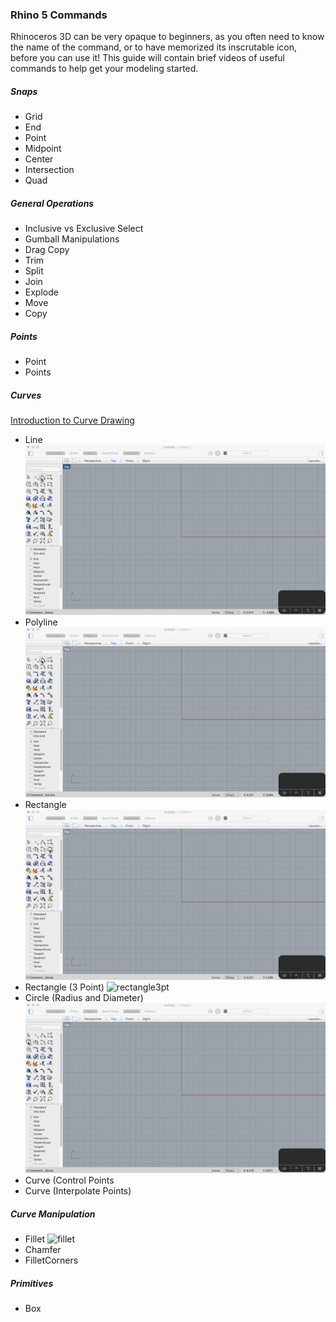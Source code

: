 ### Rhino 5 Commands
Rhinoceros 3D can be very opaque to beginners, as you often need to know the name of the command, or to have memorized its inscrutable icon, before you can use it! This guide will contain brief videos of useful commands to help get your modeling started.

##### Snaps
- Grid
- End
- Point
- Midpoint
- Center
- Intersection
- Quad

##### General Operations
- Inclusive vs Exclusive Select
- Gumball Manipulations
- Drag Copy
- Trim
- Split
- Join
- Explode
- Move
- Copy

##### Points
- Point
- Points

##### Curves
[Introduction to Curve Drawing](http://docs.mcneel.com/rhino/5/help/en-us/index.htm#seealso/sak_curve.htm)

- Line
![line](commands/line.gif)
- Polyline
![polyline](commands/polyline.gif)
- Rectangle
![rectangle](commands/rectangle.gif)
- Rectangle (3 Point)
![rectangle3pt](commands/3ptrectangle.gif)
- Circle (Radius and Diameter)
![circle](commands/circle.gif)
- Curve (Control Points
- Curve (Interpolate Points)

##### Curve Manipulation
- Fillet
![fillet](commands/fillet.gif)
- Chamfer
- FilletCorners

##### Primitives
- Box

